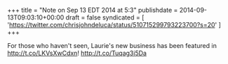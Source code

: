 +++
title = "Note on Sep 13 EDT 2014 at 5:3"
publishdate = 2014-09-13T09:03:10+00:00
draft = false
syndicated = [ 'https://twitter.com/chrisjohndeluca/status/510715299793223700?s=20' ]
+++

For those who haven't seen, Laurie's new business has been featured in http://t.co/LKVsXwCdxn! http://t.co/Tuqag3i5Da

